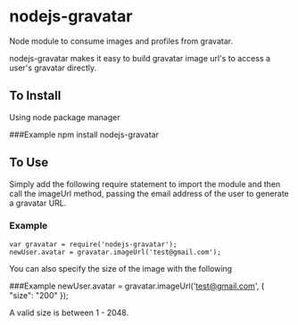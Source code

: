 nodejs-gravatar
===============

Node module to consume images and profiles from gravatar.

nodejs-gravatar makes it easy to build gravatar image url's to access a user's gravatar directly.


To Install
----------

Using node package manager

###Example
    npm install nodejs-gravatar


To Use
------

Simply add the following require statement to import the module and then call the imageUrl method, passing the email address of the user to generate a gravatar URL.

### Example
    var gravatar = require('nodejs-gravatar');
    newUser.avatar = gravatar.imageUrl('test@gmail.com');


You can also specify the size of the image with the following

###Example
    newUser.avatar = gravatar.imageUrl('test@gmail.com', { "size": "200" });

A valid size is between 1 - 2048.

